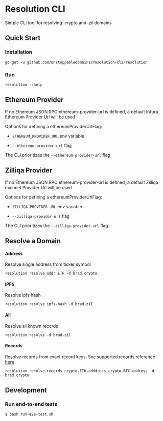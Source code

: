 # Resolution CLI

Simple CLI tool for resolving .crypto and .zil domains

## Quick Start

### Installation

`go get -u github.com/unstoppabledomains/resolution-cli/resolution`

### Run

`resolution --help`

## Ethereum Provider

If no Ethereum JSON RPC ethereum-provider-url is defined, a default Infura Ethereum Provider Url will be used

Options for defining a ethereumProviderUrlFlag:

- `ETHEREUM_PROVIDER_URL` env variable

- `--ethereum-provider-url` flag

The CLI prioritizes the `--ethereum-provider-url` flag

## Zilliqa Provider

If no Ethereum JSON RPC ethereum-provider-url is defined, a default Zilliqa mainnet Provider Url will be used

Options for defining a ethereumProviderUrlFlag:

- `ZILLIQA_PROVIDER_URL` env variable

- `--zilliqa-provider-url` flag

The CLI prioritizes the `--zilliqa-provider-url` flag

## Resolve a Domain

#### Address

Resolve single address from ticker symbol

`resolution resolve addr ETH -d brad.crypto`

#### IPFS

Resolve ipfs hash

`resolution resolve ipfs-hash -d brad.zil`

#### All

Resolve all known records

`resolution resolve -d brad.zil`

#### Records

Resolve records from exact record keys. See supported records reference [here](https://docs.unstoppabledomains.com/domain-registry-essentials/records-reference)

`resolution resolve records crypto.ETH.adddress crypto.BTC.address -d brad.crypto`

## Development

### Run end-to-end tests
```shell
$ bash run-e2e-test.sh
```
